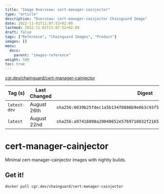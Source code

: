 ```yaml
---
title: "Image Overview: cert-manager-cainjector"
type: "article"
description: "Overview: cert-manager-cainjector Chainguard Image"
date: 2022-11-01T11:07:52+02:00
lastmod: 2022-11-01T11:07:52+02:00
draft: false
tags: ["Reference", "Chainguard Images", "Product"]
images: []
menu:
  docs:
    parent: "images-reference"
weight: 500
toc: true
---
```


[cgr.dev/chainguard/cert-manager-cainjector](https://github.com/chainguard-images/images/tree/main/images/cert-manager-cainjector)

| Tag (s)       | Last Changed | Digest                                                                    |
|---------------|--------------|---------------------------------------------------------------------------|
|  `latest-dev` | August 26th  | `sha256:0039b25fdec1a5b134f0886b9e663c93f535e16c3b5d9b305ef4bb2bcff683d1` |
|  `latest`     | August 22nd  | `sha256:a97416098a20048652e5769710832f2165c9515fa2901db52ab0b6d9d9db07a0` |

# cert-manager-cainjector

Minimal cert-manager-cainjector images with nightly builds.

## Get it!

```shell
docker pull cgr.dev/chainguard/cert-manager-cainjector
```
